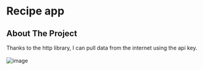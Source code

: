# Recipe app 

## About The Project

Thanks to the http library, I can pull data from the internet using the api key. <br><br>
![image](https://user-images.githubusercontent.com/79968953/179428744-f266a182-4900-482c-896d-213c98885dd6.png)

